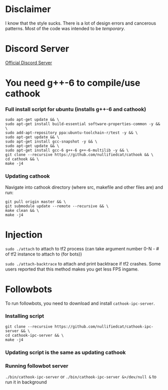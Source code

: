# Disclaimer
I know that the style sucks. There is a lot of design errors and cancerous patterns. Most of the code was intended to be *temporary*.

# Discord Server
[Official Discord Server](https://discord.gg/RywBUSc)

# You need g++\-6 to compile/use cathook

### Full install script for ubuntu (installs g++\-6 and cathook)
```
sudo apt-get update && \
sudo apt-get install build-essential software-properties-common -y && \
sudo add-apt-repository ppa:ubuntu-toolchain-r/test -y && \
sudo apt-get update && \
sudo apt-get install gcc-snapshot -y && \
sudo apt-get update && \
sudo apt-get install gcc-6 g++-6 g++-6-multilib -y && \
git clone --recursive https://github.com/nullifiedcat/cathook && \
cd cathook && \
make -j4
```

### Updating cathook
Navigate into cathook directory (where src, makefile and other files are) and run:
```
git pull origin master && \
git submodule update --remote --recursive && \
make clean && \
make -j4
```

# Injection
`sudo ./attach` to attach to tf2 process (can take argument number 0-N - # of tf2 instance to attach to (for bots))

`sudo ./attach-backtrace` to attach and print backtrace if tf2 crashes. Some users reported that this method makes you get less FPS ingame.

# Followbots

To run followbots, you need to download and install `cathook-ipc-server`.

### Installing script
```
git clone --recursive https://github.com/nullifiedcat/cathook-ipc-server && \
cd cathook-ipc-server && \
make -j4
```
### Updating script is the same as updating cathook

### Running followbot server
`./bin/cathook-ipc-server` or `./bin/cathook-ipc-server &>/dev/null &` to run it in background
